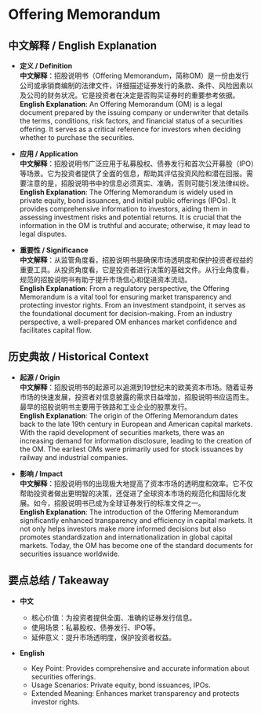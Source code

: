 # Offering Memorandum

## 中文解释 / English Explanation

* **定义 / Definition**  
  **中文解释**：招股说明书（Offering Memorandum，简称OM）是一份由发行公司或承销商编制的法律文件，详细描述证券发行的条款、条件、风险因素以及公司的财务状况。它是投资者在决定是否购买证券时的重要参考依据。  
  **English Explanation**: An Offering Memorandum (OM) is a legal document prepared by the issuing company or underwriter that details the terms, conditions, risk factors, and financial status of a securities offering. It serves as a critical reference for investors when deciding whether to purchase the securities.

* **应用 / Application**  
  **中文解释**：招股说明书广泛应用于私募股权、债券发行和首次公开募股（IPO）等场景。它为投资者提供了全面的信息，帮助其评估投资风险和潜在回报。需要注意的是，招股说明书中的信息必须真实、准确，否则可能引发法律纠纷。  
  **English Explanation**: The Offering Memorandum is widely used in private equity, bond issuances, and initial public offerings (IPOs). It provides comprehensive information to investors, aiding them in assessing investment risks and potential returns. It is crucial that the information in the OM is truthful and accurate; otherwise, it may lead to legal disputes.

* **重要性 / Significance**  
  **中文解释**：从监管角度看，招股说明书是确保市场透明度和保护投资者权益的重要工具。从投资角度看，它是投资者进行决策的基础文件。从行业角度看，规范的招股说明书有助于提升市场信心和促进资本流动。  
  **English Explanation**: From a regulatory perspective, the Offering Memorandum is a vital tool for ensuring market transparency and protecting investor rights. From an investment standpoint, it serves as the foundational document for decision-making. From an industry perspective, a well-prepared OM enhances market confidence and facilitates capital flow.

## 历史典故 / Historical Context

* **起源 / Origin**  
  **中文解释**：招股说明书的起源可以追溯到19世纪末的欧美资本市场。随着证券市场的快速发展，投资者对信息披露的需求日益增加，招股说明书应运而生。最早的招股说明书主要用于铁路和工业企业的股票发行。  
  **English Explanation**: The origin of the Offering Memorandum dates back to the late 19th century in European and American capital markets. With the rapid development of securities markets, there was an increasing demand for information disclosure, leading to the creation of the OM. The earliest OMs were primarily used for stock issuances by railway and industrial companies.

* **影响 / Impact**  
  **中文解释**：招股说明书的出现极大地提高了资本市场的透明度和效率。它不仅帮助投资者做出更明智的决策，还促进了全球资本市场的规范化和国际化发展。如今，招股说明书已成为全球证券发行的标准文件之一。  
  **English Explanation**: The introduction of the Offering Memorandum significantly enhanced transparency and efficiency in capital markets. It not only helps investors make more informed decisions but also promotes standardization and internationalization in global capital markets. Today, the OM has become one of the standard documents for securities issuance worldwide.

## 要点总结 / Takeaway

* **中文**  
  - 核心价值：为投资者提供全面、准确的证券发行信息。
  - 使用场景：私募股权、债券发行、IPO等。
  - 延伸意义：提升市场透明度，保护投资者权益。

* **English**  
  - Key Point: Provides comprehensive and accurate information about securities offerings.
  - Usage Scenarios: Private equity, bond issuances, IPOs.
  - Extended Meaning: Enhances market transparency and protects investor rights.